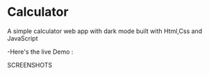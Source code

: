 # Calculator
A simple calculator web app with dark mode built with Html,Css and JavaScript 

-Here's the live Demo : 


SCREENSHOTS


